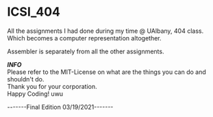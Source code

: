 # ICSI_404
All the assignments I had done during my time @ UAlbany, 404 class. Which becomes a computer representation altogether.<br/>

Assembler is separately from all the other assignments. <br/>

***INFO***<br/>
Please refer to the MIT-License on what are the things you can do and shouldn't do.<br/>
Thank you for your corporation. <br/>
Happy Coding! uwu<br/>


  -------Final Edition 03/19/2021-------<br/>
